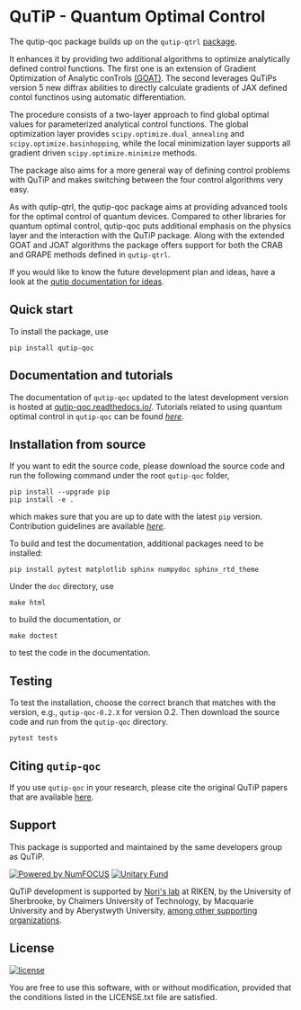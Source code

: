 # QuTiP - Quantum Optimal Control

The qutip-qoc package builds up on the ``qutip-qtrl`` [package](https://github.com/qutip/qutip-qtrl).

It enhances it by providing two additional algorithms to optimize analytically defined control functions.
The first one is an extension of Gradient Optimization of Analytic conTrols [(GOAT)](https://link.aps.org/doi/10.1103/PhysRevLett.120.150401).
The second leverages QuTiPs version 5 new diffrax abilities to directly calculate gradients of JAX defined contol functinos using automatic differentiation. 

The procedure consists of a two-layer approach to find global optimal values for parameterized analytical control functions.
The global optimization layer provides ``scipy.optimize.dual_annealing`` and ``scipy.optimize.basinhopping``, while the local minimization layer supports all 
gradient driven ``scipy.optimize.minimize`` methods.

The package also aims for a more general way of defining control problems with QuTiP and makes switching between the four control algorithms very easy.

As with qutip-qtrl, the qutip-qoc package aims at providing advanced tools for the optimal control of quantum devices.
Compared to other libraries for quantum optimal control, qutip-qoc puts additional emphasis on the physics layer and the interaction with the QuTiP package.
Along with the extended GOAT and JOAT algorithms the package offers support for both the CRAB and GRAPE methods defined in ``qutip-qtrl``.

If you would like to know the future development plan and ideas, have a look at the [qutip documentation for ideas](https://qutip.org/docs/latest/development/ideas.html).

Quick start
-----------
To install the package, use
```
pip install qutip-qoc
```

Documentation and tutorials
---------------------------
The documentation of `qutip-qoc` updated to the latest development version is hosted at [qutip-qoc.readthedocs.io/](https://qutip-qoc.readthedocs.io/en/stable/).
Tutorials related to using quantum optimal control in `qutip-qoc` can be found [*here*](https://qutip.org/qutip-tutorials/#optimal-control).

Installation from source
------------------------
If you want to edit the source code, please download the source code and run the following command under the root `qutip-qoc` folder,
```
pip install --upgrade pip
pip install -e .
```
which makes sure that you are up to date with the latest `pip` version. Contribution guidelines are available [*here*](https://qutip-qoc.readthedocs.io/en/latest/contribution-code.html).

To build and test the documentation, additional packages need to be installed:

```
pip install pytest matplotlib sphinx numpydoc sphinx_rtd_theme
```

Under the `doc` directory, use
```
make html
```
to build the documentation, or
```
make doctest
```
to test the code in the documentation.

Testing
-------
To test the installation, choose the correct branch that matches with the version, e.g., `qutip-qoc-0.2.X` for version 0.2. Then download the source code and run from the `qutip-qoc` directory.
```
pytest tests
```

Citing `qutip-qoc`
-------------------
If you use `qutip-qoc` in your research, please cite the original QuTiP papers that are available [here](https://dml.riken.jp/?s=QuTiP).

Support
-------
This package is supported and maintained by the same developers group as QuTiP.

[![Powered by NumFOCUS](https://img.shields.io/badge/powered%20by-NumFOCUS-orange.svg?style=flat&colorA=E1523D&colorB=007D8A)](https://numfocus.org)
[![Unitary Fund](https://img.shields.io/badge/Supported%20By-UNITARY%20FUND-brightgreen.svg?style=flat)](https://unitary.fund)

QuTiP development is supported by [Nori's lab](http://dml.riken.jp/)
at RIKEN, by the University of Sherbrooke, by Chalmers University of Technology, by Macquarie University and by Aberystwyth University,
[among other supporting organizations](http://qutip.org/#supporting-organizations).

License
-------
[![license](https://img.shields.io/badge/license-New%20BSD-blue.svg)](http://en.wikipedia.org/wiki/BSD_licenses#3-clause_license_.28.22Revised_BSD_License.22.2C_.22New_BSD_License.22.2C_or_.22Modified_BSD_License.22.29)

You are free to use this software, with or without modification, provided that the conditions listed in the LICENSE.txt file are satisfied.
